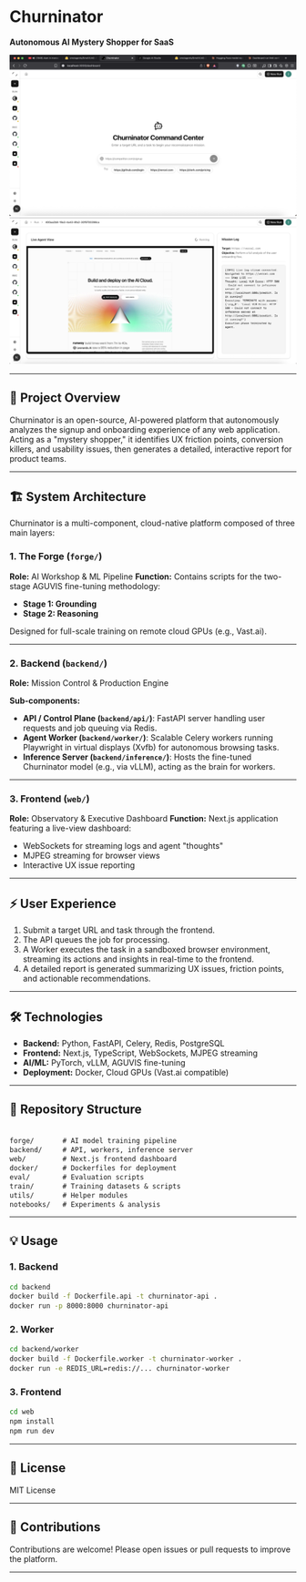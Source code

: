 # Churninator

**Autonomous AI Mystery Shopper for SaaS**

![Dashboard](assets/Dashboard.png)
![Agent](assets/Agent.png)

---

## 🚀 Project Overview

Churninator is an open-source, AI-powered platform that autonomously analyzes the signup and onboarding experience of any web application. Acting as a "mystery shopper," it identifies UX friction points, conversion killers, and usability issues, then generates a detailed, interactive report for product teams.

---

## 🏗️ System Architecture

Churninator is a multi-component, cloud-native platform composed of three main layers:

### 1. The Forge (`forge/`)
**Role:** AI Workshop & ML Pipeline
**Function:** Contains scripts for the two-stage AGUVIS fine-tuning methodology:
- **Stage 1: Grounding**
- **Stage 2: Reasoning**

Designed for full-scale training on remote cloud GPUs (e.g., Vast.ai).

---

### 2. Backend (`backend/`)
**Role:** Mission Control & Production Engine

**Sub-components:**
- **API / Control Plane (`backend/api/`)**: FastAPI server handling user requests and job queuing via Redis.
- **Agent Worker (`backend/worker/`)**: Scalable Celery workers running Playwright in virtual displays (Xvfb) for autonomous browsing tasks.
- **Inference Server (`backend/inference/`)**: Hosts the fine-tuned Churninator model (e.g., via vLLM), acting as the brain for workers.

---

### 3. Frontend (`web/`)
**Role:** Observatory & Executive Dashboard
**Function:** Next.js application featuring a live-view dashboard:
- WebSockets for streaming logs and agent "thoughts"
- MJPEG streaming for browser views
- Interactive UX issue reporting

---

## ⚡ User Experience

1. Submit a target URL and task through the frontend.
2. The API queues the job for processing.
3. A Worker executes the task in a sandboxed browser environment, streaming its actions and insights in real-time to the frontend.
4. A detailed report is generated summarizing UX issues, friction points, and actionable recommendations.

---

## 🛠️ Technologies

- **Backend:** Python, FastAPI, Celery, Redis, PostgreSQL
- **Frontend:** Next.js, TypeScript, WebSockets, MJPEG streaming
- **AI/ML:** PyTorch, vLLM, AGUVIS fine-tuning
- **Deployment:** Docker, Cloud GPUs (Vast.ai compatible)

---

## 📂 Repository Structure

```

forge/       # AI model training pipeline
backend/     # API, workers, inference server
web/         # Next.js frontend dashboard
docker/      # Dockerfiles for deployment
eval/        # Evaluation scripts
train/       # Training datasets & scripts
utils/       # Helper modules
notebooks/   # Experiments & analysis

```

---

## 💡 Usage

### 1. Backend

```bash
cd backend
docker build -f Dockerfile.api -t churninator-api .
docker run -p 8000:8000 churninator-api
```

### 2. Worker

```bash
cd backend/worker
docker build -f Dockerfile.worker -t churninator-worker .
docker run -e REDIS_URL=redis://... churninator-worker
```

### 3. Frontend

```bash
cd web
npm install
npm run dev
```

---

## 📜 License

MIT License

---

## 👏 Contributions

Contributions are welcome! Please open issues or pull requests to improve the platform.

---
